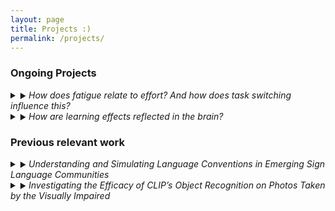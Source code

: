 ```yaml
---
layout: page
title: Projects :)
permalink: /projects/
---
```


### Ongoing Projects
<details>
  <summary><span style="font-size:0.8em;">&#9654;</span> <em>How does fatigue relate to effort? And how does task switching influence this?</em></summary>
  <p>The overarching goal of this project is to understand how cognitive fatigue relates to effort, and how switching between tasks may alter that relationship. So far, I have used an online behavioral task to analyze how self-selected rest times change depending on performance levels and task switches. Currently, I am developing a computational model based on this data to better understand the impact of task switches on the rejuvenating aspects of rest.</p>
</details>
<details>
  <summary><span style="font-size:0.8em;">&#9654;</span> <em>How are learning effects reflected in the brain?</em></summary>
  <p>This project aims to understand changes in brain activity when people get more and more experience with a specific task. Currently, I am using an fMRI dataset where subjects had numerous experiences with the same tasks to understand how the distribution of activated networks changes over time from practice.</p>
</details>


### Previous relevant work
<details>
  <summary><span style="font-size:0.8em;">&#9654;</span> <em>Understanding and Simulating Language Conventions in Emerging Sign Language Communities</em></summary>
  <p>Advised by Professor Tom Griffiths as well as Bill Thompson and Robert Hawkins, this project was the result of a semester-long independent work research project at Princeton. We utilized, coded, and adapted multiple versions of a Hierarchical Bayesian Model to simulate language emergence in various population sizes. By testing models that accounted for partner-specific memory, this project then identified which model best matched with qualitative data about how emerging sign languages develop.</p>
</details>
<details>
  <summary><span style="font-size:0.8em;">&#9654;</span> <em>Investigating the Efficacy of CLIP’s Object Recognition on Photos Taken by the Visually Impaired</em></summary>
  <p>Advised by Professor Olga Russakovsky, this project was the result of a semester-long independent work research project during my undergraduate degree. I tested the CLIP image recognition system on a dataset of images taken by the Blind or Visually Impaired (the VizWiz-Captions dataset), to identify whether this novel image recognition system—not explicitly trained on images from sighted individuals—would be able to fulfill the needs of a large part of the population. In doing so, I developed a system to statistically evaluate CLIP’s accuracy on this dataset, and attempted to improve it’s accuracy by fine-tuning a neural network classifier and adding it to the testing pipeline. Finally qualitatively evaluated the dataset images CLIP was the best and the worst at recognizing, in order to pinpoint common traits of such images and identify CLIP’s pitfalls and areas for improvement.</p>
</details>